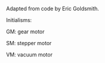 Adapted from code by Eric Goldsmith.

Initialisms:

GM: gear motor

SM: stepper motor

VM: vacuum motor
